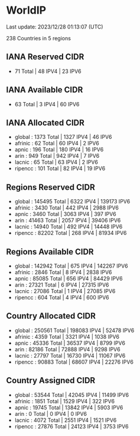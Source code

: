 # WorldIP

Last update: 2023/12/28 01:13:07 (UTC)

238 Countries in 5 regions

## IANA Reserved CIDR

- 71 Total | 48 IPV4 | 23 IPV6

## IANA Available CIDR

- 63 Total | 3 IPV4 | 60 IPV6

## IANA Allocated CIDR

- global : 1373 Total | 1327 IPV4 | 46 IPV6
- afrinic : 62 Total | 60 IPV4 | 2 IPV6
- apnic : 196 Total | 180 IPV4 | 16 IPV6
- arin : 949 Total | 942 IPV4 | 7 IPV6
- lacnic : 65 Total | 63 IPV4 | 2 IPV6
- ripencc : 101 Total | 82 IPV4 | 19 IPV6

## Regions Reserved CIDR

- global : 145495 Total | 6322 IPV4 | 139173 IPV6
- afrinic : 3430 Total | 442 IPV4 | 2988 IPV6
- apnic : 3460 Total | 3063 IPV4 | 397 IPV6
- arin : 41463 Total | 2057 IPV4 | 39406 IPV6
- lacnic : 14940 Total | 492 IPV4 | 14448 IPV6
- ripencc : 82202 Total | 268 IPV4 | 81934 IPV6

## Regions Available CIDR

- global : 142942 Total | 675 IPV4 | 142267 IPV6
- afrinic : 2846 Total | 8 IPV4 | 2838 IPV6
- apnic : 85085 Total | 656 IPV4 | 84429 IPV6
- arin : 27321 Total | 6 IPV4 | 27315 IPV6
- lacnic : 27086 Total | 1 IPV4 | 27085 IPV6
- ripencc : 604 Total | 4 IPV4 | 600 IPV6

## Country Allocated CIDR

- global : 250561 Total | 198083 IPV4 | 52478 IPV6
- afrinic : 4359 Total | 3321 IPV4 | 1038 IPV6
- apnic : 45336 Total | 36537 IPV4 | 8799 IPV6
- arin : 82186 Total | 72888 IPV4 | 9298 IPV6
- lacnic : 27797 Total | 16730 IPV4 | 11067 IPV6
- ripencc : 90883 Total | 68607 IPV4 | 22276 IPV6

## Country Assigned CIDR

- global : 53544 Total | 42045 IPV4 | 11499 IPV6
- afrinic : 1851 Total | 1529 IPV4 | 322 IPV6
- apnic : 19745 Total | 13842 IPV4 | 5903 IPV6
- arin : 0 Total | 0 IPV4 | 0 IPV6
- lacnic : 4072 Total | 2551 IPV4 | 1521 IPV6
- ripencc : 27876 Total | 24123 IPV4 | 3753 IPV6
